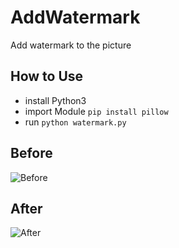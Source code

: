 # AddWatermark
Add watermark to the picture

## How to Use
- install Python3
- import Module `pip install pillow`
- run `python watermark.py`

## Before
![Before](https://raw.githubusercontent.com/XmJwit/AddWatermark/master/test.jpg)

## After
![After](https://raw.githubusercontent.com/XmJwit/AddWatermark/master/test_jpg.jpg)
